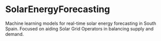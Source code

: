 # SolarEnergyForecasting
Machine learning models for real-time solar energy forecasting in South Spain. Focused on aiding Solar Grid Operators in balancing supply and demand.
